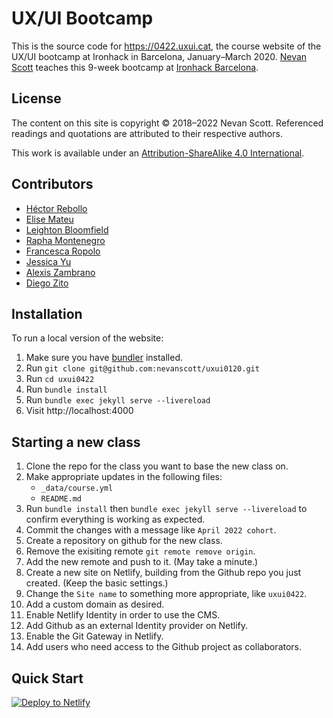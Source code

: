 UX/UI Bootcamp
==============

This is the source code for https://0422.uxui.cat, the course website of the UX/UI bootcamp at Ironhack in Barcelona, January–March 2020. [Nevan Scott](http://nevanscott.com/) teaches this 9-week bootcamp at [Ironhack Barcelona](http://www.ironhack.com/en/locations/barcelona).


License
-------

The content on this site is copyright © 2018–2022 Nevan Scott. Referenced readings and quotations are attributed to their respective authors.

This work is available under an [Attribution-ShareAlike 4.0 International](https://creativecommons.org/licenses/by-sa/4.0/).


Contributors
------------

- [Héctor Rebollo](https://github.com/hectorrebollo)
- [Elise Mateu](https://github.com/elise2106)
- [Leighton Bloomfield](https://github.com/lrbloomfield)
- [Rapha Montenegro](https://github.com/raphamontenegro)
- [Francesca Ropolo](https://github.com/francescaropolo)
- [Jessica Yu](https://github.com/jjyuuu)
- [Alexis Zambrano](https://github.com/alexiszambranogarcia)
- [Diego Zito](https://github.com/dzc1)


Installation
------------

To run a local version of the website:

1. Make sure you have [bundler](https://bundler.io) installed.
2. Run `git clone git@github.com:nevanscott/uxui0120.git`
3. Run `cd uxui0422`
4. Run `bundle install`
5. Run `bundle exec jekyll serve --livereload`
6. Visit http://localhost:4000


Starting a new class
--------------------

1. Clone the repo for the class you want to base the new class on.
2. Make appropriate updates in the following files:
    - `_data/course.yml`
    - `README.md`
3. Run `bundle install` then `bundle exec jekyll serve --livereload` to confirm everything is working as expected.
4. Commit the changes with a message like `April 2022 cohort`.
5. Create a repository on github for the new class.
6. Remove the exisiting remote `git remote remove origin`.
7. Add the new remote and push to it. (May take a minute.)
8. Create a new site on Netlify, building from the Github repo you just created. (Keep the basic settings.)
9. Change the `Site name` to something more appropriate, like `uxui0422`.
10. Add a custom domain as desired.
11. Enable Netlify Identity in order to use the CMS.
12. Add Github as an external Identity provider on Netlify.
13. Enable the Git Gateway in Netlify.
14. Add users who need access to the Github project as collaborators.


Quick Start
-----------

[![Deploy to Netlify](https://www.netlify.com/img/deploy/button.svg)](https://app.netlify.com/start/deploy?repository=https://github.com/nevanscott/uxui0422)
